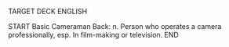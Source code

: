 TARGET DECK
ENGLISH

START
Basic
Cameraman
Back: n. Person who operates a camera professionally, esp. In film-making or television.
END
